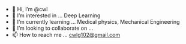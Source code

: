 - 👋 Hi, I’m @cwl
- 👀 I’m interested in ... Deep Learning
- 🌱 I’m currently learning ... Medical physics, Mechanical Engineering
- 💞️ I’m looking to collaborate on ...
- 📫 How to reach me ... cwlg102@gmail.com

<!---
NavierImage/NavierImage is a ✨ special ✨ repository because its `README.md` (this file) appears on your GitHub profile.
You can click the Preview link to take a look at your changes.
--->
